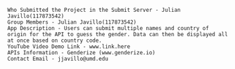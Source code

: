     Who Submitted the Project in the Submit Server - Julian Javillo(117873542)
    Group Members - Julian Javillo(117873542)
    App Description - Users can submit multiple names and country of origin for the API to guess the gender. Data can then be displayed all at once based on country code.
    YouTube Video Demo Link - www.link.here
    APIs Information - Genderize (www.genderize.io)
    Contact Email - jjavillo@umd.edu

